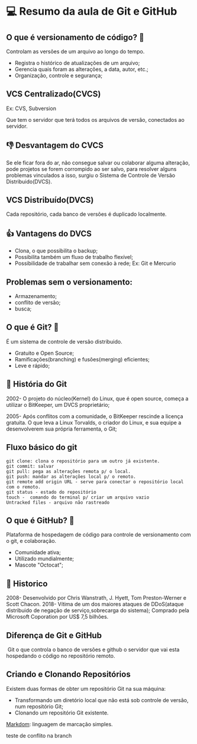 
# 💻 Resumo da aula de Git e GitHub

## O que é versionamento de código? 🤔

Controlam as versões de um arquivo ao longo do tempo.

- Registra o histórico de atualizações de um arquivo;
- Gerencia quais foram as alterações, a data, autor, etc.;
- Organização, controle e segurança;

## VCS Centralizado(CVCS)
Ex: CVS, Subversion

Que tem o servidor que terá todos os arquivos de versão, conectados ao servidor.

## 👎 Desvantagem do CVCS
Se ele ficar fora do ar, não consegue salvar ou colaborar alguma alteração, pode projetos se forem corrompido ao ser salvo, para resolver alguns problemas vinculados a isso, surgiu o Sistema de Controle de Versão Distribuido(DVCS).

## VCS Distribuído(DVCS)

Cada repositório, cada banco de versões é duplicado localmente.

## 👍 Vantagens do DVCS

- Clona, o que possibilita o backup;
- Possibilita também um fluxo de trabalho flexível;
- Possibilidade de trabalhar sem conexão à rede;
Ex: Git e Mercurio

## Problemas sem o versionamento:
- Armazenamento;
- conflito de versão;
- busca;
## O que é Git? 🤔
É um sistema de controle de versão distribuido.

- Gratuito e Open Source;
- Ramificações(branching) e fusões(merging) eficientes;
- Leve e rápido;

## 📜 História do Git

2002- O projeto do núcleo(Kernel) do Linux, que é open source, começa a utilizar o BitKeeper, um DVCS proprietário;

2005- Após conflitos com a comunidade, o BitKeeper rescinde a licença gratuita. O que leva a Linux Torvalds, o criador do Linux, e sua equipe a desenvolverem sua própria ferramenta, o Git;

## Fluxo básico do git
    git clone: clona o repositório para um outro já existente.
    git commit: salvar
    git pull: pega as alterações remota p/ o local.
    git push: mandar as alterações local p/ o remoto.
    git remote add origin URL - serve para conectar o repositório local com o remoto.
    git status - estado do repositório
    touch -  comando do terminal p/ criar um arquivo vazio
    Untracked files - arquivo não rastreado

## O que é GitHub? 🤔
Plataforma de hospedagem de código para controle de versionamento com o git, e colaboração.
- Comunidade ativa;
- Utilizado mundialmente;
- Mascote "Octocat";

## 📜 Historico
2008- Desenvolvido por Chris Wanstrath, J. Hyett, Tom Preston-Werner e Scott Chacon.
2018- Vítima de um dos maiores ataques de DDoS(ataque distribuido de negação de serviço,sobrecarga do sistema); Comprado pela Microsoft Coporation por US$ 7,5 bilhões.

## Diferença de Git e GitHub

 Git o que controla o banco de versões e github o servidor que vai esta hospedando o código no repositório remoto.

## Criando e Clonando Repositórios

Existem duas formas de obter um repositório Git na sua máquina:

- Transformando um diretório local que não está sob controle de versão, num repositório Git;
- Clonando um repositório Git existente.

[Markdom](https://docs.github.com/pt/get-started/writing-on-github/getting-started-with-writing-and-formatting-on-github/quickstart-for-writing-on-github): linguagem de marcação simples.


teste de conflito na branch

